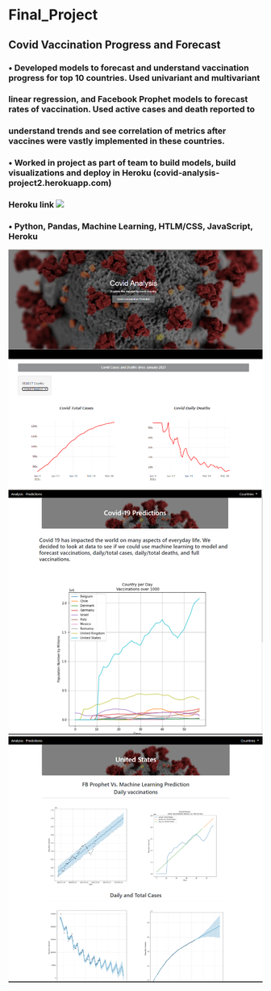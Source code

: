 # Final_Project

## Covid Vaccination Progress and Forecast 
### • Developed models to forecast and understand vaccination progress for top 10 countries. Used univariant and multivariant
### linear regression, and Facebook Prophet models to forecast rates of vaccination. Used active cases and death reported to
### understand trends and see correlation of metrics after vaccines were vastly implemented in these countries.
### • Worked in project as part of team to build models, build visualizations and deploy in Heroku (covid-analysis-project2.herokuapp.com)
### Heroku link <img src="https://covid-analysis-project2.herokuapp.com/">
### • Python, Pandas, Machine Learning, HTLM/CSS, JavaScript, Heroku

<img src="https://github.com/vrclaros/covid-project/blob/main/Images/Covid_pic_1.PNG" width="900">

<img src="https://github.com/vrclaros/covid-project/blob/main/Images/Covid_pic_2.PNG" width="900">

<img src="https://github.com/vrclaros/covid-project/blob/main/Images/Covid_pic_3.PNG" width="900">
